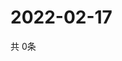 # 2022-02-17
  共 0条

  <!-- BEGIN -->
  <!-- 最后更新时间Thu Feb 17 2022 03:04:14 GMT+0000 (Coordinated Universal Time) -->
  
  <!-- END -->
  
  